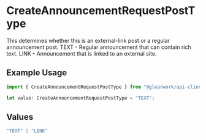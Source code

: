 # CreateAnnouncementRequestPostType

This determines whether this is an external-link post or a regular announcement post. TEXT - Regular announcement that can contain rich text. LINK - Announcement that is linked to an external site.

## Example Usage

```typescript
import { CreateAnnouncementRequestPostType } from "@gleanwork/api-client/models/components";

let value: CreateAnnouncementRequestPostType = "TEXT";
```

## Values

```typescript
"TEXT" | "LINK"
```